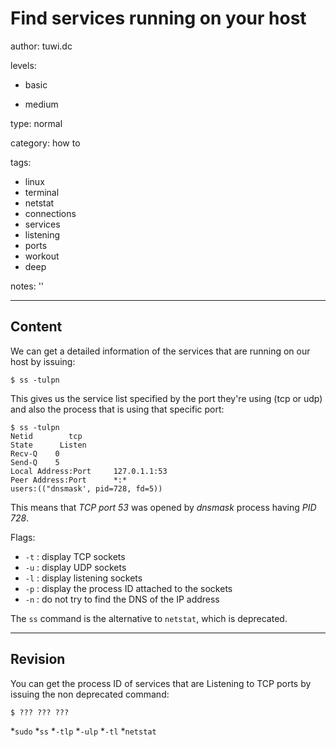 # Find services running on your host
author: tuwi.dc

levels:

  - basic

  - medium

type: normal

category: how to

tags:
  - linux
  - terminal
  - netstat
  - connections
  - services
  - listening
  - ports
  - workout
  - deep


notes: ''

---
## Content

We can get a detailed information of the services that are running on our host by issuing:
```
$ ss -tulpn
```

This gives us the service list specified by the port they're using (tcp or udp) and also the process that is using that specific port:

```
$ ss -tulpn
Netid        tcp
State 	   Listen
Recv-Q 	  0
Send-Q 	  5      
Local Address:Port     127.0.1.1:53
Peer Address:Port      *:*
users:(("dnsmask', pid=728, fd=5))
```
This means that *TCP port 53* was opened by *dnsmask* process having *PID 728*.

Flags:
- `-t` : display TCP sockets
- `-u` : display UDP sockets
- `-l` : display listening sockets
- `-p` : display the process ID attached to the sockets
- `-n` : do not try to find the DNS of the IP address

The `ss` command is the alternative to `netstat`, which is deprecated.

---
## Revision

You can get the process ID of services that are Listening to TCP ports by issuing the non deprecated command:
```
$ ??? ??? ???
```
*`sudo`
*`ss`
*`-tlp`
*`-ulp`
*`-tl`
*`netstat`